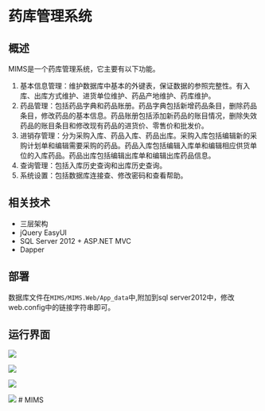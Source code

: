 # 药库管理系统

## 概述
MIMS是一个药库管理系统，它主要有以下功能。
1. 基本信息管理：维护数据库中基本的外键表，保证数据的参照完整性。有入库、出库方式维护、进货单位维护、药品产地维护、药库维护。
2. 药品管理：包括药品字典和药品账册。药品字典包括新增药品条目，删除药品条目，修改药品的基本信息。药品账册包括添加新药品的账目情况，删除失效药品的账目条目和修改现有药品的进货价、零售价和批发价。
3. 进销存管理：分为采购入库、药品入库、药品出库。采购入库包括编辑新的采购计划单和编辑需要采购的药品。药品入库包括编辑入库单和编辑相应供货单位的入库药品。药品出库包括编辑出库单和编辑出库药品信息。
4. 查询管理：包括入库历史查询和出库历史查询。
5. 系统设置：包括数据库连接查、修改密码和查看帮助。

## 相关技术
- 三层架构
- jQuery EasyUI
- SQL Server 2012 + ASP.NET MVC
- Dapper

## 部署
数据库文件在`MIMS/MIMS.Web/App_data`中,附加到sql server2012中，修改web.config中的链接字符串即可。

## 运行界面
![](https://github.com/maoqyhz/MIMS/blob/master/Intro/1.jpg)

![](https://github.com/maoqyhz/MIMS/blob/master/Intro/2.jpg)

![](https://github.com/maoqyhz/MIMS/blob/master/Intro/3.png)

![](https://github.com/maoqyhz/MIMS/blob/master/Intro/4.jpg)
#   M I M S  
 